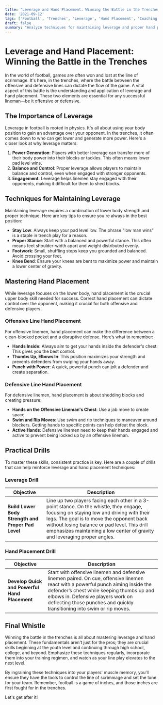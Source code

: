 ```yaml
---
title: "Leverage and Hand Placement: Winning the Battle in the Trenches"
date: '2021-09-12'
tags: ['Football', 'Trenches', 'Leverage', 'Hand Placement', 'Coaching', 'Techniques', 'Offensive Line', 'Defensive Line']
draft: false
summary: "Analyze techniques for maintaining leverage and proper hand placement to control defensive linemen."
---
```


# Leverage and Hand Placement: Winning the Battle in the Trenches

In the world of football, games are often won and lost at the line of scrimmage. It's here, in the trenches, where the battle between the offensive and defensive lines can dictate the flow of the game. A vital aspect of this battle is the understanding and application of leverage and hand placement. These two elements are essential for any successful lineman—be it offensive or defensive.

## The Importance of Leverage

Leverage in football is rooted in physics. It's all about using your body position to gain an advantage over your opponent. In the trenches, it often comes down to who can get lower and generate more power. Here's a closer look at why leverage matters:

1. **Power Generation**: Players with better leverage can transfer more of their body power into their blocks or tackles. This often means lower pad level wins.
2. **Balance and Control**: Proper leverage allows players to maintain balance and control, even when engaged with stronger opponents.
3. **Engagement**: Leverage helps linemen stay engaged with their opponents, making it difficult for them to shed blocks.

## Techniques for Maintaining Leverage

Maintaining leverage requires a combination of lower body strength and proper technique. Here are key tips to ensure you're always in the best position:

- **Stay Low**: Always keep your pad level low. The phrase "low man wins" is a staple in trench play for a reason.
- **Proper Stance**: Start with a balanced and powerful stance. This often means feet shoulder-width apart and weight distributed evenly.
- **Footwork**: Small, shuffling steps keep you grounded and balanced. Avoid crossing your feet.
- **Knee Bend**: Ensure your knees are bent to maximize power and maintain a lower center of gravity.

## Mastering Hand Placement

While leverage focuses on the lower body, hand placement is the crucial upper body skill needed for success. Correct hand placement can dictate control over the opponent, making it crucial for both offensive and defensive players.

### Offensive Line Hand Placement

For offensive linemen, hand placement can make the difference between a clean-blocked pocket and a disruptive defense. Here’s what to remember:

- **Hands Inside**: Always aim to get your hands inside the defender's chest. This gives you the best control.
- **Thumbs Up, Elbows In**: This position maximizes your strength and prevents defenders from swiping your hands away.
- **Punch with Power**: A quick, powerful punch can jolt a defender and create separation.

### Defensive Line Hand Placement

For defensive linemen, hand placement is about shedding blocks and creating pressure:

- **Hands on the Offensive Lineman's Chest**: Use a jab move to create space.
- **Swim and Rip Moves**: Use swim and rip techniques to maneuver around blockers. Getting hands to specific points can help defeat the block.
- **Active Hands**: Defensive linemen need to keep their hands engaged and active to prevent being locked up by an offensive lineman.

## Practical Drills

To master these skills, consistent practice is key. Here are a couple of drills that can help reinforce leverage and hand placement techniques:

### Leverage Drill

| Objective | Description |
|-----------|-------------|
| **Build Lower Body Strength and Proper Pad Level** | Line up two players facing each other in a 3-point stance. On the whistle, they engage, focusing on staying low and driving with their legs. The goal is to move the opponent back without losing balance or pad level. This drill emphasizes maintaining a low center of gravity and leveraging proper angles. |

### Hand Placement Drill

| Objective | Description |
|-----------|-------------|
| **Develop Quick and Powerful Hand Placement** | Start with offensive linemen and defensive linemen paired. On cue, offensive linemen react with a powerful punch aiming inside the defender’s chest while keeping thumbs up and elbows in. Defensive players work on deflecting those punches and quickly transitioning into swim or rip moves. |

## Final Whistle

Winning the battle in the trenches is all about mastering leverage and hand placement. These fundamentals aren't just for the pros; they are crucial skills beginning at the youth level and continuing through high school, college, and beyond. Emphasize these techniques regularly, incorporate them into your training regimen, and watch as your line play elevates to the next level.

By ingraining these techniques into your players' muscle memory, you’ll ensure they have the tools to control the line of scrimmage and set the tone for your team. Remember, football is a game of inches, and those inches are first fought for in the trenches.

Let's get after it!
```
